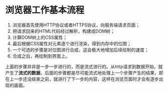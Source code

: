 # 浏览器工作基本流程
1. 浏览器首先使用HTTP协议或者HTTPS协议，向服务端请求页面；
2. 把请求回来的HTML代码经过解析，构建成DOM树；
3. 计算DOM树上的CSS属性；
4. 最后根据CSS属性对元素逐个进行渲染，得到内存中的位图；
5. 一个可选的步骤是对位图进行合成，这会极大地增加后续绘制的速度；
6. 合成之后，再绘制到界面上。

上面的步骤并非是一步一步进行的，而是流式进行的。从http请求到数据开始，就产生了**流式的数据**，后面的步骤都是尽可能流式地处理上一个步骤产生的结果，即在上一步还没结束之前，就进行了下一步的内容，这样在浏览页面时才会有逐步出现的画面。

